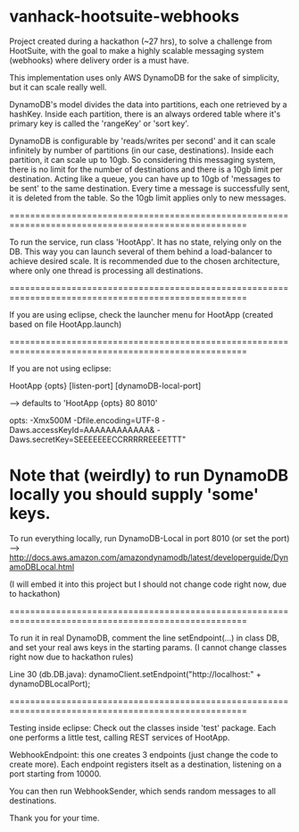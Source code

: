 # vanhack-hootsuite-webhooks
Project created during a hackathon (~27 hrs), to solve a challenge from HootSuite, with the goal to make a highly scalable messaging 
system (webhooks) where delivery order is a must have.

This implementation uses only AWS DynamoDB for the sake of simplicity, but it can scale really well.

DynamoDB's model divides the data into partitions, each one retrieved by a hashKey.
Inside each partition, there is an always ordered table where it's primary key is called the 'rangeKey' or 'sort key'.

DynamoDB is configurable by 'reads/writes per second' and it can scale infinitely by number of partitions (in our case, destinations).
Inside each partition, it can scale up to 10gb. So considering this messaging system, there is no limit for the number of destinations 
and there is a 10gb limit per destination. Acting like a queue, you can have up to 10gb of 'messages to be sent' to the same destination. 
Every time a message is successfully sent, it is deleted from the table. So the 10gb limit applies only to new messages.

====================================================================================================

To run the service, run class 'HootApp'. It has no state, relying only on the DB. This way you can launch several of them behind a 
load-balancer to achieve desired scale. It is recommended due to the chosen architecture, where only one thread is processing all 
destinations. 

====================================================================================================

If you are using eclipse, check the launcher menu for HootApp (created based on file HootApp.launch)

====================================================================================================

If you are not using eclipse:

HootApp {opts} [listen-port] [dynamoDB-local-port]

--> defaults to 'HootApp {opts} 80 8010'

opts:
-Xmx500M
-Dfile.encoding=UTF-8
-Daws.accessKeyId=AAAAAAAAAAAA&
-Daws.secretKey=SEEEEEEECCRRRRREEEETTT"

Note that (weirdly) to run DynamoDB locally you should supply 'some' keys.
====================================================================================================

To run everything locally, run DynamoDB-Local in port 8010 (or set the port)
  --> http://docs.aws.amazon.com/amazondynamodb/latest/developerguide/DynamoDBLocal.html
  
  (I will embed it into this project but I should not change code right now, due to hackathon)

====================================================================================================

To run it in real DynamoDB, comment the line setEndpoint(...) in class DB, and set your real aws keys in the starting params.
(I cannot change classes right now due to hackathon rules)

Line 30 (db.DB.java):  dynamoClient.setEndpoint("http://localhost:" + dynamoDBLocalPort);

====================================================================================================

Testing inside eclipse: Check out the classes inside 'test' package. Each one performs a little test, 
calling REST services of HootApp.

WebhookEndpoint: this one creates 3 endpoints (just change the code to create more).
Each endpoint registers itselt as a destination, listening on a port starting from 10000.

You can then run WebhookSender, which sends random messages to all destinations.

Thank you for your time.
